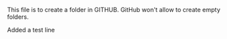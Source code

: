 This file is to create a folder in GITHUB. GitHub won't allow to create empty folders.

Added a test line
